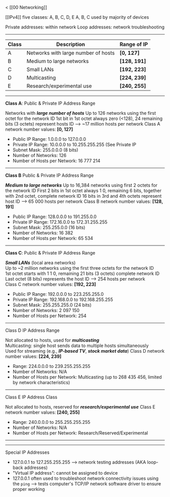 < [[00 Networking]]

[[IPv4]] five classes: A, B, C, D, E
A, B, C used by majority of devices

Private addresses: within network
Loop addresses: network troubleshooting
___

| Class | Description                         | Range of IP     |
| ----- | ----------------------------------- | --------------- |
| A     | Networks with large number of hosts | **\[0, 127]**   |
| B     | Medium to large networks            | **\[128, 191]** |
| C     | Small LANs                          | **\[192, 223]** |
| D     | Multicasting                        | **\[224, 239]** |
| E     | Research/experimental use           | **\[240, 255]** |
___

**Class A**: Public & Private IP Address Range

Networks with ***large number of hosts***
Up to 126 networks using the first octet for the network ID
1st bit in 1st octet always zero (<128), 24 remaining bits (3 octets) represent hosts ID --> ~17 million hosts per network
Class A network number values: **\[0, 127]**

- Public IP Range: 1.0.0.0 to 127.0.0.0
- Private IP Range: 10.0.0.0 to 10.255.255.255 (See Private IP 
- Subnet Mask: 255.0.0.0 (8 bits)
- Number of Networks: 126
- Number of Hosts per Network: 16 777 214
---

**Class B** Public & Private IP Address Range

***Medium to large networks***
Up to 16,384 networks using first 2 octets for the network ID
First 2 bits in 1st octet always 1 0, remaining 6 bits, together with 2nd octet, complete network ID 16 bits in 3rd and 4th octets represent host ID --> 65 000 hosts per network
Class B network number values: **\[128, 191]**

- Public IP Range: 128.0.0.0 to 191.255.0.0
- Private IP Range: 172.16.0.0 to 172.31.255.255
- Subnet Mask: 255.255.0.0 (16 bits)
- Number of Networks: 16 382
- Number of Hosts per Network: 65 534
___

**Class C**: Public & Private IP Address Range

***Small LANs*** (local area networks)  
Up to ~2 million networks using the first three octets for the network ID  
1st octet starts with 1 1 0, remaining 21 bits (3 octets) complete network ID  
Last octet (8 bits) represents the host ID --> 254 hosts per network  
Class C network number values: **\[192, 223]**

- Public IP Range: 192.0.0.0 to 223.255.255.0
- Private IP Range: 192.168.0.0 to 192.168.255.255
- Subnet Mask: 255.255.255.0 (24 bits)
- Number of Networks: 2 097 150
- Number of Hosts per Network: 254
___

Class D IP Address Range

Not allocated to hosts, used for ***multicasting***  
Multicasting: single host sends data to multiple hosts simultaneously  
Used for streaming (e.g., ***IP-based TV***, ***stock market data***)
Class D network number values: **\[224, 239]**

- Range: 224.0.0.0 to 239.255.255.255
- Number of Networks: N/A
- Number of Hosts per Network: Multicasting (up to 268 435 456, limited by network characteristics)
___

Class E IP Address Class

Not allocated to hosts, reserved for ***research/experimental use***
Class E network number values: **\[240, 255]**

- Range: 240.0.0.0 to 255.255.255.255
- Number of Networks: N/A
- Number of Hosts per Network: Research/Reserved/Experimental
___
___

Special IP Addresses

- 127.0.0.1 to 127.255.255.255 
	--> network testing addresses (AKA loop-back addresses)
- "Virtual IP address": cannot be assigned to device
- 127.0.0.1 often used to troubleshoot network connectivity issues using the `ping`
	--> tests computer's TCP/IP network software driver to ensure proper working